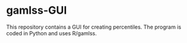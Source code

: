 # gamlss-GUI
This repository contains a GUI for creating percentiles. The program is coded in Python and uses R/gamlss. 

